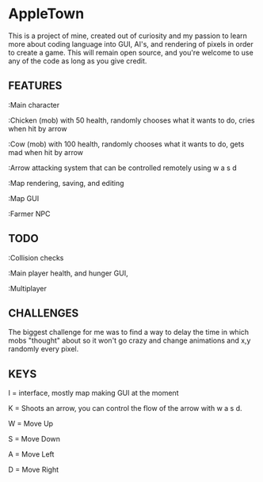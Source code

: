 # AppleTown
This is a project of mine, created out of curiosity and my passion to learn more about coding language into GUI, AI's,
and rendering of pixels in order to create a game. This will remain open source, and you're welcome to use any of the code as long as you give credit.

FEATURES
---------
:Main character

:Chicken (mob) with 50 health, randomly chooses what it wants to do, cries when hit by arrow

:Cow (mob) with 100 health, randomly chooses what it wants to do, gets mad when hit by arrow

:Arrow attacking system that can be controlled remotely using w a s d

:Map rendering, saving, and editing

:Map GUI

:Farmer NPC

TODO
------
:Collision checks

:Main player health, and hunger GUI,

:Multiplayer

CHALLENGES
------------
The biggest challenge for me was to find a way to delay the time in which mobs "thought" about so it won't go crazy and change animations and x,y randomly every pixel.


KEYS
-----
I = interface, mostly map making GUI at the moment

K = Shoots an arrow, you can control the flow of the arrow with w a s d.

W = Move Up

S = Move Down

A = Move Left

D = Move Right
